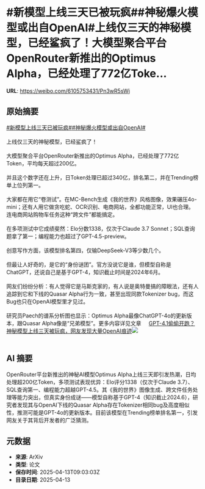 # #新模型上线三天已被玩疯##神秘爆火模型或出自OpenAI#上线仅三天的神秘模型，已经鲨疯了！大模型聚合平台OpenRouter新推出的Optimus Alpha，已经处理了772亿Toke...

**URL**: https://weibo.com/6105753431/Pn3wR5sWj

## 原始摘要

<a href="https://m.weibo.cn/search?containerid=231522type%3D1%26t%3D10%26q%3D%23%E6%96%B0%E6%A8%A1%E5%9E%8B%E4%B8%8A%E7%BA%BF%E4%B8%89%E5%A4%A9%E5%B7%B2%E8%A2%AB%E7%8E%A9%E7%96%AF%23&amp;extparam=%23%E6%96%B0%E6%A8%A1%E5%9E%8B%E4%B8%8A%E7%BA%BF%E4%B8%89%E5%A4%A9%E5%B7%B2%E8%A2%AB%E7%8E%A9%E7%96%AF%23" data-hide=""><span class="surl-text">#新模型上线三天已被玩疯#</span></a><a href="https://m.weibo.cn/search?containerid=231522type%3D1%26t%3D10%26q%3D%23%E7%A5%9E%E7%A7%98%E7%88%86%E7%81%AB%E6%A8%A1%E5%9E%8B%E6%88%96%E5%87%BA%E8%87%AAOpenAI%23&amp;extparam=%23%E7%A5%9E%E7%A7%98%E7%88%86%E7%81%AB%E6%A8%A1%E5%9E%8B%E6%88%96%E5%87%BA%E8%87%AAOpenAI%23" data-hide=""><span class="surl-text">#神秘爆火模型或出自OpenAI#</span></a><br><br>上线仅三天的神秘模型，已经鲨疯了！<br><br>大模型聚合平台OpenRouter新推出的Optimus Alpha，已经处理了772亿Token，平均每天超过200亿。<br><br>并且这个数字还在上升，日Token处理已超过340亿，排名第二，并在Trending榜单上位列第一。<br><br>大家都在用它“卷测试”。在MC-Bench生成《我的世界》风格图像，效果碾压4o-mini；还有人用它做贪吃蛇、OCR识别、电商网站，全都功能正常，UI也合理。连电商网站购物车任务这种“跨文件”都能搞定。<br><br>在多项测试中它成绩斐然：Elo分数1338，仅次于Claude 3.7 Sonnet；SQL查询题拿了第一；编程能力也超过了GPT-4.5-preview。<br><br>创意写作方面，该模型排名第四，仅输DeepSeek-V3等少数几个。<br><br>但最让人好奇的，是它的“身份谜团”。官方没说它是谁，但模型自称是ChatGPT，还说自己是基于GPT-4，知识截止时间是2024年6月。<br><br>网友们纷纷分析：有人觉得它是马斯克家的，有人说是奥特曼搞的障眼法，还有人追踪到它和下线的Quasar Alpha行为一致，甚至出现同款Tokenizer bug，而这Bug也只在OpenAI模型里才见过。<br><br>研究员Paech的谱系分析图也显示：Optimus Alpha最像ChatGPT-4o的更新版本，跟Quasar Alpha像是“兄弟模型”。更多内容详见文章 <a href="https://weibo.com/ttarticle/p/show?id=2309405154951134314516" data-hide=""><span class="url-icon"><img style="width: 1rem;height: 1rem" src="https://h5.sinaimg.cn/upload/2015/09/25/3/timeline_card_small_article_default.png" referrerpolicy="no-referrer"></span><span class="surl-text">GPT-4.1偷偷开跑？神秘模型上线三天被玩疯，网友发现大量OpenAI痕迹</span></a><img style="" src="https://tvax1.sinaimg.cn/large/006Fd7o3ly1i0f32gpa8hj30d107c74i.jpg" referrerpolicy="no-referrer"><br><br>

## AI 摘要

OpenRouter平台新推出的神秘AI模型Optimus Alpha上线三天即引发热潮，日均处理超200亿Token，多项测试表现优异：Elo评分1338（仅次于Claude 3.7）、SQL查询第一、编程能力超越GPT-4.5。其《我的世界》图像生成、跨文件任务处理等能力突出，但真实身份成谜——模型自称基于GPT-4（知识截止2024.6），研究者发现其与OpenAI下线的Quasar Alpha存在Tokenizer相同bug及高度相似性，推测可能是GPT-4o的更新版本。目前该模型在Trending榜单排名第一，引发网友关于其背后开发者的广泛猜测。

## 元数据

- **来源**: ArXiv
- **类型**: 论文
- **保存时间**: 2025-04-13T09:03:03Z
- **目录日期**: 2025-04-13
